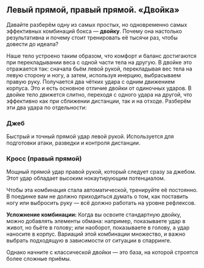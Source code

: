 ﻿## Левый прямой, правый прямой. «Двойка»

  

Давайте разберём одну из самых простых, но одновременно самых эффективных комбинаций бокса — **двойку**. Почему она настолько результативна и почему стоит тренировать её тысячи раз, чтобы довести до идеала?

  

Наше тело устроено таким образом, что комфорт и баланс достигаются при перекладывании веса с одной части тела на другую. В двойке это отражается так: сначала бьём левой рукой, перекладывая вес тела на левую сторону и ногу, а затем, используя инерцию, выбрасываем правую руку. Получается два чётких удара с одним движением корпуса. Это и есть основное отличие двойки от одиночных ударов. В двойке тело движется слитно, переходя с одного удара на другой, что эффективно как при сближении дистанции, так и на отходе. Разберём эти два удара по отдельности:

  

### Джеб

 Быстрый и точный прямой удар левой рукой. Используется для подготовки атаки, разведки и контроля дистанции.

  

### Кросс (правый прямой)
Мощный прямой удар правой рукой, который следует сразу за джебом. Этот удар обладает высоким нокаутирующим потенциалом.

  

Чтобы эта комбинация стала автоматической, тренируйте её постоянно. В поединке вам не должно приходиться думать о том, как поставить ногу или выбросить руку — всё должно работать на уровне рефлексов.

  

**Усложнение комбинации:** Когда вы освоите стандартную двойку, можно добавлять элементы обмана: например, показываете удар в живот, но бьёте в голову; или наоборот, показываете в голову, а удар наносите в корпус. Вариаций этой комбинации множество, и важно выбрать подходящую в зависимости от ситуации в спарринге.

  

Однако начните с классической двойки — это база, на которой строятся более сложные приёмы.




